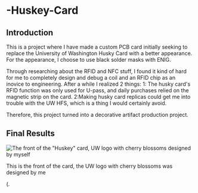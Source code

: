 # -Huskey-Card

## Introduction

This is a project where I have made a custom PCB card initially seeking to replace the University of Washington Husky Card with a better appearance. 
For the appearance, I choose to use black solder masks with ENIG.

Through researching about the RFID and NFC stuff, I found it kind of hard for me to completely design and debug a coil and an RFID chip as an inovice to engineering. After a while I realized 2 things: 1: The husky card's RFID function was only used for U-pass, and daily purchases relied on the magnetic strip on the card. 2:Making husky card replicas could get me into trouble with the UW HFS, which is a thing I would certainly avoid. 

Therefore, this project turned into a decorative artifact production project. 

## Final Results

![The front of the "Huskey" card, UW logo with cherry blossoms designed by myself](./DSC09742.jpg)

This is the front of the card, the UW logo with cherry blossoms was designed by me 

(.
